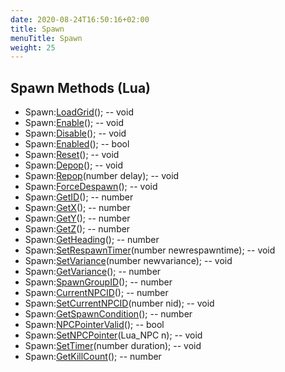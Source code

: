 ```yaml
---
date: 2020-08-24T16:50:16+02:00
title: Spawn
menuTitle: Spawn
weight: 25
---
```


## Spawn Methods (Lua)
- Spawn:[LoadGrid](loadgrid)(); -- void
- Spawn:[Enable](enable)(); -- void
- Spawn:[Disable](disable)(); -- void
- Spawn:[Enabled](enabled)(); -- bool
- Spawn:[Reset](reset)(); -- void
- Spawn:[Depop](depop)(); -- void
- Spawn:[Repop](repop)(number delay); -- void
- Spawn:[ForceDespawn](forcedespawn)(); -- void
- Spawn:[GetID](getid)(); -- number
- Spawn:[GetX](getx)(); -- number
- Spawn:[GetY](gety)(); -- number
- Spawn:[GetZ](getz)(); -- number
- Spawn:[GetHeading](getheading)(); -- number
- Spawn:[SetRespawnTimer](setrespawntimer)(number newrespawntime); -- void
- Spawn:[SetVariance](setvariance)(number newvariance); -- void
- Spawn:[GetVariance](getvariance)(); -- number
- Spawn:[SpawnGroupID](spawngroupid)(); -- number
- Spawn:[CurrentNPCID](currentnpcid)(); -- number
- Spawn:[SetCurrentNPCID](setcurrentnpcid)(number nid); -- void
- Spawn:[GetSpawnCondition](getspawncondition)(); -- number
- Spawn:[NPCPointerValid](npcpointervalid)(); -- bool
- Spawn:[SetNPCPointer](setnpcpointer)(Lua_NPC n); -- void
- Spawn:[SetTimer](settimer)(number duration); -- void
- Spawn:[GetKillCount](getkillcount)(); -- number
